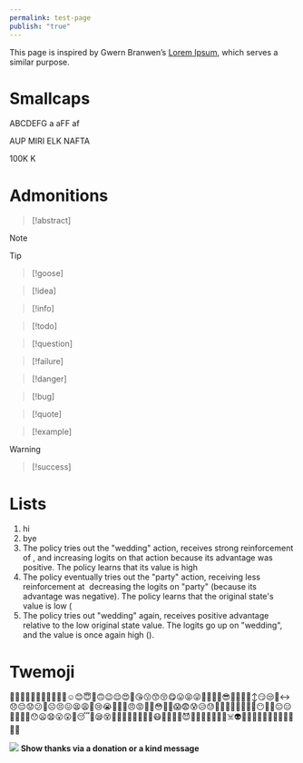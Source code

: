 ```yaml
---
permalink: test-page
publish: "true"
---
```

This page is inspired by Gwern Branwen’s [Lorem Ipsum](https://gwern.net/lorem), which serves a similar purpose.

# Smallcaps
ABCDEFG a aFF af 

AUP MIRI ELK NAFTA 

100K K

# Admonitions

> [!abstract]

> [!note]

> [!tip]

> [!goose]

> [!idea]

> [!info]

> [!todo]

> [!question] 

> [!failure] 

> [!danger] 

> [!bug] 

> [!quote] 

> [!example] 

> [!warning] 

> [!success] 

# Lists
1. hi
2. bye
1. The policy tries out the "wedding" action, receives strong reinforcement of , and increasing logits on that action because its advantage was positive. The policy learns that its value is high
2. The policy eventually tries out the "party" action, receiving less reinforcement at  decreasing the logits on "party" (because its advantage was negative). The policy learns that the original state's value is low (
3. The policy tries out "wedding" again, receives positive advantage relative to the low original state value. The logits go up on "wedding", and the value is once again high ().

# Twemoji 
🪿😀😃😄😁😆😅😂🤣🥲🥹☺️😊😇🙂🙃😉😌😍🥰😘😗😙😚😋😛😝😜🤪🤨🧐🤓😎🥸🤩🥳🙂‍↕️😏😒🙂‍↔️😞😔😟😕🙁☹️😣😖😫😩🥺😢😭😮‍💨😤😠😡🤬🤯😳🥵🥶😱😨😰😥😓🫣🤗🫡🤔🫢🤭🤫🤥😶😶‍🌫️😐😑😬🫨🫠🙄😯😦😧😮😲🥱😴🤤😪😵😵‍💫🫥🤐🥴🤢🤮🤧😷🤒🤕🤑🤠😈👿👹👺🤡💩👻💀☠️👽👾🤖🎃😺😸😹😻😼😽🙀😿😾

<img src="/static/images/kofi-cup.png" class="kofi-image"> **Show thanks via a donation or a kind message**
